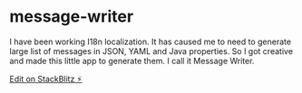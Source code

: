 # message-writer

I have been working I18n localization. It has caused me to need to generate large list of messages in JSON, YAML and Java properties. So I got creative and made this little app to generate them. I call it Message Writer.


[Edit on StackBlitz ⚡️](https://stackblitz.com/edit/js-qru3vv)